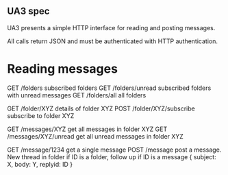 UA3 spec
--------

UA3 presents a simple HTTP interface for reading and posting messages.

All calls return JSON and must be authenticated with HTTP authentication.

Reading messages
================

GET /folders                subscribed folders
GET /folders/unread         subscribed folders with unread messages
GET /folders/all            all folders

GET /folder/XYZ             details of folder XYZ
POST /folder/XYZ/subscribe  subscribe to folder XYZ

GET /messages/XYZ           get all messages in folder XYZ
GET /messages/XYZ/unread    get all unread messages in folder XYZ

GET /message/1234           get a single message
POST /message               post a message. New thread in folder if ID is a folder, follow up if ID is a message
{ subject: X, body: Y, replyid: ID }
